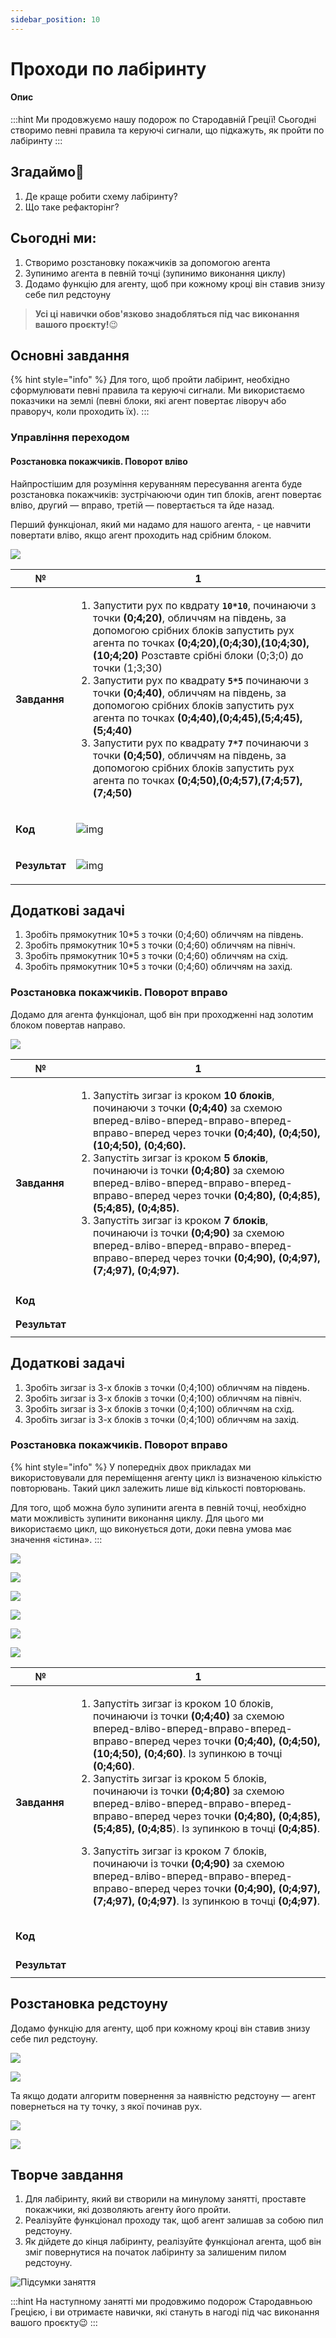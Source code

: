 ```yaml
---
sidebar_position: 10
---
```


# Проходи по лабіринту

#### Опис

:::hint
Ми продовжуємо нашу подорож по Стародавній Греції! Сьогодні створимо певні правила та керуючі сигнали, що підкажуть, як пройти по лабіринту
:::

## Згадаймо🤔

1. Де краще робити схему лабіринту?&#x20;
2. Що таке рефакторінг?&#x20;

## Сьогодні ми:

1. Створимо розстановку покажчиків за допомогою агента
2. Зупинимо агента в певній точці (зупинимо виконання циклу)
3. Додамо функцію для агенту, щоб при кожному кроці він ставив знизу себе пил редстоуну

> **Усі ці навички обов'язково знадобляться під час виконання вашого проєкту!**😉

## Основні завдання

{% hint style="info" %}
Для того, щоб пройти лабіринт, необхідно сформулювати певні правила та керуючі сигнали. Ми використаємо показчики на землі (певні блоки, які агент повертає ліворуч або праворуч, коли проходить їх).
:::

### Управління переходом

#### Розстановка покажчиків. Поворот вліво

Найпростішим для розуміння керуванням пересування агента буде розстановка покажчиків: зустрічаюючи один тип блоків, агент повертає вліво, другий — вправо, третій — повертається та йде назад.

Перший функціонал, який ми надамо для нашого агента, - це навчити повертати вліво, якщо агент проходить над срібним блоком.

![](<img/lesson-10/image (78).png>)

| **№**         | **1**                                                                                                                                                                                                                                                                                                                                                                                                                                                                                                                                                                                                                                                                                                                                                                                           |
| ------------- | ----------------------------------------------------------------------------------------------------------------------------------------------------------------------------------------------------------------------------------------------------------------------------------------------------------------------------------------------------------------------------------------------------------------------------------------------------------------------------------------------------------------------------------------------------------------------------------------------------------------------------------------------------------------------------------------------------------------------------------------------------------------------------------------------- |
| **Завдання**  | <ol><li>Запустити рух по квдрату <strong>`10*10`</strong>, починаючи з точки <strong>(0;4;20)</strong>, обличчям на південь, за допомогою срібних блоків запустить рух агента по точках <strong>(0;4;20),(0;4;30),(10;4;30),(10;4;20)</strong> Розставте срібні блоки (0;3;0) до точки (1;3;30)</li><li>Запустити рух по квадрату <strong>`5*5`</strong> починаючи з точки <strong>(0;4;40)</strong>, обличчям на південь, за допомогою срібних блоків запустить рух агента по точках <strong>(0;4;40),(0;4;45),(5;4;45),(5;4;40)</strong></li><li>Запустити рух по квадрату <strong>`7*7`</strong> починаючи з точки <strong>(0;4;50)</strong>, обличчям на південь, за допомогою срібних блоків запустить рух агента по точках <strong>(0;4;50),(0;4;57),(7;4;57),(7;4;50)</strong></li></ol> |
| **Код**       | <p><img src="img/lesson-10/image (132).png" alt="img"/><br/><img src="img/lesson-10/image (127).png" alt=""/></p>                                                                                                                                                                                                                                                                                                                                                                                                                                                                                                                                                                                                                                                                                  |
| **Результат** | <p><img src="img/lesson-10/image (118).png" alt="img"/><br/><img src="img/lesson-10/labirint2_04.gif" alt=""/></p>                                                                                                                                                                                                                                                                                                                                                                                                                                                                                                                                                                                                                                                                                 |

## **Додаткові задачі**

1. Зробіть прямокутник 10\*5 з точки (0;4;60) обличчям на південь.
2. Зробіть прямокутник 10\*5 з точки (0;4;60) обличчям на північ.
3. Зробіть прямокутник 10\*5 з точки (0;4;60) обличчям на схід.
4. Зробіть прямокутник 10\*5 з точки (0;4;60) обличчям на захід.

### Розстановка покажчиків. Поворот вправо

Додамо для агента функціонал, щоб він при проходженні над золотим блоком повертав направо.

![](<img/lesson-10/image (73).png>)

| **№**         | **1**                                                                                                                                                                                                                                                                                                                                                                                                                                                                                                                                                                                                                                                                                                                                    |
| ------------- | ---------------------------------------------------------------------------------------------------------------------------------------------------------------------------------------------------------------------------------------------------------------------------------------------------------------------------------------------------------------------------------------------------------------------------------------------------------------------------------------------------------------------------------------------------------------------------------------------------------------------------------------------------------------------------------------------------------------------------------------- |
| **Завдання**  | <ol><li>Запустіть зигзаг із кроком <strong>10 блоків</strong>, починаючи з точки <strong>(0;4;40)</strong> за схемою вперед-вліво-вперед-вправо-вперед-вправо-вперед через точки <strong>(0;4;40), (0;4;50), (10;4;50), (0;4;60).</strong></li><li>Запустіть зигзаг із кроком <strong>5 блоків</strong>, починаючи із точки <strong>(0;4;80)</strong> за схемою вперед-вліво-вперед-вправо-вперед-вправо-вперед через точки <strong>(0;4;80), (0;4;85), (5;4;85), (0;4;85).</strong></li><li>Запустіть зигзаг із кроком <strong>7 блоків</strong>, починаючи із точки <strong>(0;4;90)</strong> за схемою вперед-вліво-вперед-вправо-вперед-вправо-вперед через точки <strong>(0;4;90), (0;4;97), (7;4;97), (0;4;97).</strong></li></ol> |
| **Код**       | <p><img src="img/lesson-10/image (113).png" alt=""/><br/><img src="img/lesson-10/image (84).png" alt=""/></p>                                                                                                                                                                                                                                                                                                                                                                                                                                                                                                                                                                                                                            |
| **Результат** | <p><img src="img/lesson-10/image (157).png" alt=""/><br/><img src="img/lesson-10/labirint2_08.gif" alt=""/></p>                                                                                                                                                                                                                                                                                                                                                                                                                                                                                                                                                                                                                          |

## **Додаткові задачі**

1. Зробіть зигзаг із 3-х блоків з точки (0;4;100) обличчям на південь.
2. Зробіть зигзаг із 3-х блоків з точки (0;4;100) обличчям на північ.
3. Зробіть зигзаг із 3-х блоків з точки (0;4;100) обличчям на схід.
4. Зробіть зигзаг із 3-х блоків з точки (0;4;100) обличчям на захід.

### Розстановка покажчиків. Поворот вправо

{% hint style="info" %}
У попередніх двох прикладах ми використовували для переміщення агенту цикл із визначеною кількістю повторювань. Такий цикл залежить лише від кількості повторювань.&#x20;

Для того, щоб можна було зупинити агента в певній точці, необхідно мати можливість зупинити виконання циклу. Для цього ми використаємо цикл, що виконується доти, доки певна умова має значення «істина».
:::

![](<img/lesson-10/image (82).png>)

![](<img/lesson-10/image (53).png>)

![](<img/lesson-10/image (115).png>)

![](<img/lesson-10/image (97).png>)

![](<img/lesson-10/image (106).png>)

![](<img/lesson-10/image (52).png>)

| **№**         | **1**                                                                                                                                                                                                                                                                                                                                                                                                                                                                                                                                                                                                                                                                                                                                                                                                                                                              |
| ------------- | ------------------------------------------------------------------------------------------------------------------------------------------------------------------------------------------------------------------------------------------------------------------------------------------------------------------------------------------------------------------------------------------------------------------------------------------------------------------------------------------------------------------------------------------------------------------------------------------------------------------------------------------------------------------------------------------------------------------------------------------------------------------------------------------------------------------------------------------------------------------ |
| **Завдання**  | <ol><li>Запустіть зигзаг із кроком 10 блоків, починаючи із точки <strong>(0;4;40)</strong> за схемою вперед-вліво-вперед-вправо-вперед-вправо-вперед через точки <strong>(0;4;40), (0;4;50), (10;4;50), (0;4;60)</strong>. Із зупинкою в точці <strong>(0;4;60)</strong>.</li><li>Запустіть зигзаг із кроком 5 блоків, починаючи із точки <strong>(0;4;80)</strong> за схемою вперед-вліво-вперед-вправо-вперед-вправо-вперед через точки <strong>(0;4;80), (0;4;85), (5;4;85), (0;4;85</strong>). Із зупинкою в точці <strong>(0;4;85)</strong>.</li><li><p>Запустіть зигзаг із кроком 7 блоків, починаючи із точки <strong>(0;4;90)</strong> за схемою вперед-вліво-вперед-вправо-вперед-вправо-вперед через точки <strong>(0;4;90), (0;4;97), (7;4;97), (0;4;97)</strong>. Із зупинкою в точці <strong>(0;4;97)</strong>.</p><p><strong></strong></p></li></ol> |
| **Код**       | <p><img src="img/lesson-10/image (72).png" alt=""/></p><p><img src="img/lesson-10/image (49).png" alt=""/></p>                                                                                                                                                                                                                                                                                                                                                                                                                                                                                                                                                                                                                                                                                                                                                     |
| **Результат** | <p><img src="img/lesson-10/image (59).png" alt=""/><br/><img src="img/lesson-10/labirint2_16.gif" alt=""/></p>                                                                                                                                                                                                                                                                                                                                                                                                                                                                                                                                                                                                                                                                                                                                                     |

## Розстановка редстоуну

Додамо функцію для агенту, щоб при кожному кроці він ставив знизу себе пил редстоуну.

![](<img/lesson-10/image (90).png>)

![](<img/lesson-10/image (95).png>)

Та якщо додати алгоритм повернення за наявністю редстоуну — агент повернеться на ту точку, з якої починав рух.

![](<img/lesson-10/image (155).png>)

![](<img/lesson-10/image (83).png>)

## Творче завдання

1. Для лабіринту, який ви створили на минулому занятті, проставте покажчики, які дозволяють агенту його пройти.
2. Реалізуйте функціонал проходу так, щоб агент залишав за собою пил редстоуну.
3. Як дійдете до кінця лабіринту, реалізуйте функціонал агента, щоб він зміг повернутися на початок лабіринту за залишеним пилом редстоуну.

![Підсумки заняття](<img/lesson-10/Group 2396.png>)

:::hint
На наступному занятті ми продовжимо подорож Стародавньою Грецією, і ви отримаєте навички, які стануть в нагоді під час виконання вашого проєкту😉
:::
